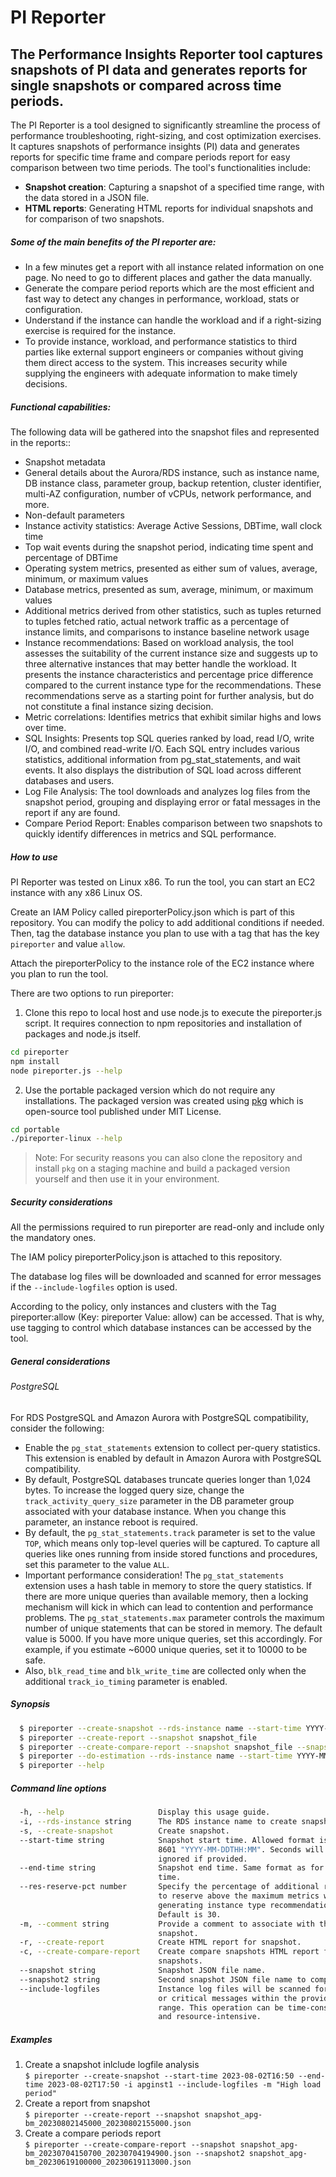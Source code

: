 # PI Reporter
## The Performance Insights Reporter tool captures snapshots of PI data and generates reports for single snapshots or compared across time periods.

The PI Reporter is a tool designed to significantly streamline the process of performance troubleshooting, right-sizing, and cost optimization exercises. It captures snapshots of performance insights (PI) data and generates reports for specific time frame and compare periods report for easy comparison between two time periods. The tool's functionalities include:

* **Snapshot creation**: Capturing a snapshot of a specified time range, with the data stored in a JSON file.
* **HTML reports**: Generating HTML reports for individual snapshots and for comparison of two snapshots.

##### Some of the main benefits of the PI reporter are:

* In a few minutes get a report with all instance related information on one page. No need to go to different places and gather the data manually.
* Generate the compare period reports which are the most efficient and fast way to detect any changes in performance, workload, stats or configuration.
* Understand if the instance can handle the workload and if a right-sizing exercise is required for the instance.
* To provide instance, workload, and performance statistics to third parties like external support engineers or companies without giving them direct access to the system. This increases security while supplying the engineers with adequate information to make timely decisions.

##### Functional capabilities:

The following data will be gathered into the snapshot files and represented in the reports::
* Snapshot metadata
* General details about the Aurora/RDS instance, such as instance name, DB instance class, parameter group, backup retention, cluster identifier, multi-AZ configuration, number of vCPUs, network performance, and more.
* Non-default parameters
* Instance activity statistics: Average Active Sessions, DBTime, wall clock time
* Top wait events during the snapshot period, indicating time spent and percentage of DBTime
* Operating system metrics, presented as either sum of values, average, minimum, or maximum values
* Database metrics, presented as sum, average, minimum, or maximum values
* Additional metrics derived from other statistics, such as tuples returned to tuples fetched ratio, actual network traffic as a percentage of instance limits, and comparisons to instance baseline network usage
* Instance recommendations: Based on workload analysis, the tool assesses the suitability of the current instance size and suggests up to three alternative instances that may better handle the workload. It presents the instance characteristics and percentage price difference compared to the current instance type for the recommendations. These recommendations serve as a starting point for further analysis, but do not constitute a final instance sizing decision.
* Metric correlations: Identifies metrics that exhibit similar highs and lows over time.
* SQL Insights: Presents top SQL queries ranked by load, read I/O, write I/O, and combined read-write I/O. Each SQL entry includes various statistics, additional information from pg_stat_statements, and wait events. It also displays the distribution of SQL load across different databases and users.
* Log File Analysis: The tool downloads and analyzes log files from the snapshot period, grouping and displaying error or fatal messages in the report if any are found.
* Compare Period Report: Enables comparison between two snapshots to quickly identify differences in metrics and SQL performance.


##### How to use

PI Reporter was tested on Linux x86. To run the tool, you can start an EC2 instance with any x86 Linux OS. 

Create an IAM Policy called pireporterPolicy.json which is part of this repository. You can modify the policy to add additional conditions if needed. Then, tag the database instance you plan to use with a tag that has the key `pireporter` and value `allow`.  

Attach the pireporterPolicy to the instance role of the EC2 instance where you plan to run the tool.

There are two options to run pireporter:

1. Clone this repo to local host and use node.js to execute the pireporter.js script. It requires connection to npm repositories and installation of packages and node.js itself.

```sh
cd pireporter
npm install
node pireporter.js --help
```

2. Use the portable packaged version which do not require any installations. The packaged version was created using [pkg] which is open-source tool published under MIT License.

```sh
cd portable
./pireporter-linux --help
```

> Note: For security reasons you can also clone the repository and install `pkg` on a staging machine and build a packaged version yourself and then use it in your environment.

##### Security considerations

All the permissions required to run pireporter are read-only and include only the mandatory ones.  

The IAM policy pireporterPolicy.json is attached to this repository.

The database log files will be downloaded and scanned for error messages if the `--include-logfiles` option is used.

According to the policy, only instances and clusters with the Tag pireporter:allow (Key: pireporter Value: allow) can be accessed. That is why, use tagging to control which database instances can be accessed by the tool.


##### General considerations

###### PostgreSQL

For RDS PostgreSQL and Amazon Aurora with PostgreSQL compatibility, consider the following:

* Enable the `pg_stat_statements` extension to collect per-query statistics. This extension is enabled by default in Amazon Aurora with PostgreSQL compatibility.
* By default, PostgreSQL databases truncate queries longer than 1,024 bytes. To increase the logged query size, change the `track_activity_query_size` parameter in the DB parameter group associated with your database instance. When you change this parameter, an instance reboot is required. 
* By default, the `pg_stat_statements.track` parameter is set to the value `TOP`, which means only top-level queries will be captured. To capture all queries like ones running from inside stored functions and procedures, set this parameter to the value `ALL`.
* Important performance consideration! The `pg_stat_statements` extension uses a hash table in memory to store the query statistics. If there are more unique queries than available memory, then a locking mechanism will kick in which can lead to contention and performance problems. The `pg_stat_statements.max` parameter controls the maximum number of unique statements that can be stored in memory. The default value is 5000. If you have more unique queries, set this accordingly. For example, if you estimate ~6000 unique queries, set it to 10000 to be safe.
* Also, `blk_read_time` and `blk_write_time` are collected only when the additional `track_io_timing` parameter is enabled.


##### Synopsis
```sh
  $ pireporter --create-snapshot --rds-instance name --start-time YYYY-MM-DDTHH:MM --end-time YYYY-MM-DDTHH:MM [--comment text] [--include-logfiles] 
  $ pireporter --create-report --snapshot snapshot_file                                                                                              
  $ pireporter --create-compare-report --snapshot snapshot_file --snapshot2 snapshot_file                                                            
  $ pireporter --do-estimation --rds-instance name --start-time YYYY-MM-DDTHH:MM --end-time YYYY-MM-DDTHH:MM                                         
  $ pireporter --help                                                                                                                                
```

##### Command line options
```sh
  -h, --help                     Display this usage guide.                      
  -i, --rds-instance string      The RDS instance name to create snapshot.      
  -s, --create-snapshot          Create snapshot.                               
  --start-time string            Snapshot start time. Allowed format is ISO     
                                 8601 "YYYY-MM-DDTHH:MM". Seconds will be       
                                 ignored if provided.                           
  --end-time string              Snapshot end time. Same format as for start    
                                 time.                                          
  --res-reserve-pct number       Specify the percentage of additional resources 
                                 to reserve above the maximum metrics when      
                                 generating instance type recommendations.      
                                 Default is 30.                                 
  -m, --comment string           Provide a comment to associate with the        
                                 snapshot.                                      
  -r, --create-report            Create HTML report for snapshot.               
  -c, --create-compare-report    Create compare snapshots HTML report for two   
                                 snapshots.                                     
  --snapshot string              Snapshot JSON file name.                       
  --snapshot2 string             Second snapshot JSON file name to compare.     
  --include-logfiles             Instance log files will be scanned for errors  
                                 or critical messages within the provided time  
                                 range. This operation can be time-consuming    
                                 and resource-intensive.                        
```

##### Examples

1. Create a snapshot inlclude logfile analysis                                                                                                                      
    `$ pireporter --create-snapshot --start-time 2023-08-02T16:50 --end-time 2023-08-02T17:50 -i apginst1 --include-logfiles -m "High load period"`
2. Create a report from snapshot                                                                                                                                    
    `$ pireporter --create-report --snapshot snapshot_apg-bm_20230802145000_20230802155000.json`
3. Create a compare periods report                                                                                                                                  
    `$ pireporter --create-compare-report --snapshot snapshot_apg-bm_20230704150700_20230704194900.json --snapshot2 snapshot_apg-bm_20230619100000_20230619113000.json`


[pkg]: <https://github.com/vercel/pkg>
